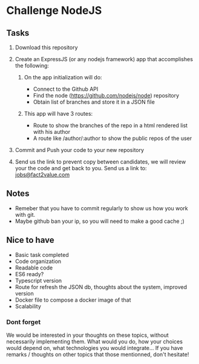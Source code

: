 # Challenge NodeJS

## Tasks

1. Download this repository
2. Create an ExpressJS (or any nodejs framework) app that accomplishes the following:

    1. On the app initialization will do:

        - Connect to the Github API
        - Find the node (https://github.com/nodejs/node) repository
        - Obtain list of branches and store it in a JSON file

    2. This app will have 3 routes:

        - Route to show the branches of the repo in a html rendered list with his author
        - A route like /author/:author to show the public repos of the user

3. Commit and Push your code to your new repository
4. Send us the link to prevent copy between candidates, we will review your the code and get back to you. Send us a link to: jobs@fact2value.com

## Notes
- Remeber that you have to commit regularly to show us how you work with git.
- Maybe github ban your ip, so you will need to make a good cache ;)


## Nice to have

- Basic task completed
- Code organization
- Readable code
- ES6 ready?
- Typescript version
- Route for refresh the JSON db, thoughts about the system, improved version
- Docker file to compose a docker image of that
- Scalability

### Dont forget

We would be interested in your thoughts on these topics, without necessarily implementing them. What would you do, how your choices would depend on, what technologies you would integrate... If you have remarks / thoughts on other topics that those mentionned, don't hesitate!
